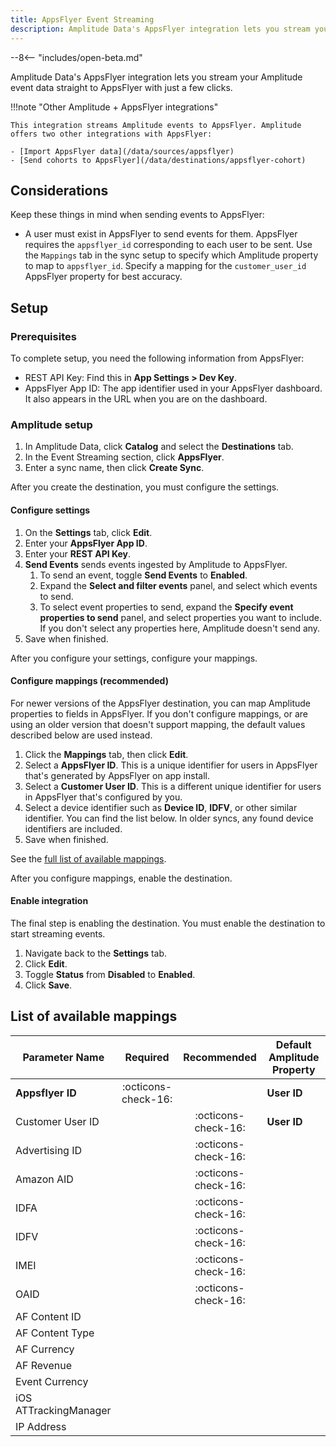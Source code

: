 ```yaml
---
title: AppsFlyer Event Streaming
description: Amplitude Data's AppsFlyer integration lets you stream your Amplitude event data straight to AppsFlyer with just a few clicks.
---
```


--8<-- "includes/open-beta.md"

Amplitude Data's AppsFlyer integration lets you stream your Amplitude event data straight to AppsFlyer with just a few clicks.

!!!note "Other Amplitude + AppsFlyer integrations"

    This integration streams Amplitude events to AppsFlyer. Amplitude offers two other integrations with AppsFlyer:

    - [Import AppsFlyer data](/data/sources/appsflyer)
    - [Send cohorts to AppsFlyer](/data/destinations/appsflyer-cohort)

## Considerations

Keep these things in mind when sending events to AppsFlyer:

- A user must exist in AppsFlyer to send events for them. AppsFlyer requires the `appsflyer_id` corresponding to each user to be sent. Use the `Mappings` tab in the sync setup to specify which Amplitude property to map to `appsflyer_id`. Specify a mapping for the `customer_user_id` AppsFlyer property for best accuracy.

## Setup

### Prerequisites

To complete setup, you need the following information from AppsFlyer:

- REST API Key: Find this in **App Settings > Dev Key**.
- AppsFlyer App ID: The app identifier used in your AppsFlyer dashboard. It also appears in the URL when you are on the dashboard.

### Amplitude setup

1. In Amplitude Data, click **Catalog** and select the **Destinations** tab.
2. In the Event Streaming section, click **AppsFlyer**.
3. Enter a sync name, then click **Create Sync**.

After you create the destination, you must configure the settings.

#### Configure settings

1. On the **Settings** tab, click **Edit**.
2. Enter your **AppsFlyer App ID**.
3. Enter your **REST API Key**.
4. **Send Events** sends events ingested by Amplitude to AppsFlyer.
      1. To send an event, toggle **Send Events** to **Enabled**.
      2. Expand the **Select and filter events** panel, and select which events to send.
      3. To select event properties to send, expand the **Specify event properties to send** panel, and select properties you want to include. If you don't select any properties here, Amplitude doesn't send any.
5. Save when finished.

After you configure your settings, configure your mappings.

#### Configure mappings (recommended)

For newer versions of the AppsFlyer destination, you can map Amplitude properties to fields in AppsFlyer. If you don't configure mappings, or are using an older version that doesn't support mapping, the default values described below are used instead.

1. Click the **Mappings** tab, then click **Edit**.
2. Select a **AppsFlyer ID**. This is a unique identifier for users in AppsFlyer that's generated by AppsFlyer on app install.
3. Select a **Customer User ID**. This is a different unique identifier for users in AppsFlyer that's configured by you.
4. Select a device identifier such as **Device ID**, **IDFV**, or other similar identifier. You can find the list below. In older syncs, any found device identifiers are included.
5. Save when finished.

See the [full list of available mappings](#list-of-available-mappings).

After you configure mappings, enable the destination.

#### Enable integration

The final step is enabling the destination. You must enable the destination to start streaming events.

1. Navigate back to the **Settings** tab.
2. Click **Edit**.
3. Toggle **Status** from **Disabled** to **Enabled**.
4. Click **Save**.

## List of available mappings

| Parameter Name        | Required              | Recommended         | Default Amplitude Property |
|-----------------------|:---------------------:|:-------------------:| -------------------------- |
| **Appsflyer ID**      | :octicons-check-16:   |                     | **User ID**                |
| Customer User ID      |                       | :octicons-check-16: | **User ID**                |
| Advertising ID        |                       | :octicons-check-16: |                            |
| Amazon AID            |                       | :octicons-check-16: |                            |
| IDFA                  |                       | :octicons-check-16: |                            |
| IDFV                  |                       | :octicons-check-16: |                            |
| IMEI                  |                       | :octicons-check-16: |                            |
| OAID                  |                       | :octicons-check-16: |                            |
| AF Content ID         |                       |                     |                            |
| AF Content Type       |                       |                     |                            |
| AF Currency           |                       |                     |                            |
| AF Revenue            |                       |                     |                            |
| Event Currency        |                       |                     |                            |
| iOS ATTrackingManager |                       |                     |                            |
| IP Address            |                       |                     |                            |
